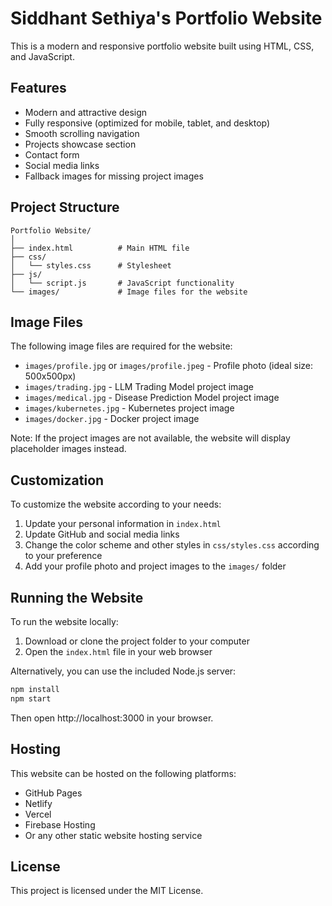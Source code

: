 # Siddhant Sethiya's Portfolio Website

This is a modern and responsive portfolio website built using HTML, CSS, and JavaScript.

## Features

- Modern and attractive design
- Fully responsive (optimized for mobile, tablet, and desktop)
- Smooth scrolling navigation
- Projects showcase section
- Contact form
- Social media links
- Fallback images for missing project images

## Project Structure

```
Portfolio Website/
│
├── index.html          # Main HTML file
├── css/
│   └── styles.css      # Stylesheet
├── js/
│   └── script.js       # JavaScript functionality
└── images/             # Image files for the website
```

## Image Files

The following image files are required for the website:

- `images/profile.jpg` or `images/profile.jpeg` - Profile photo (ideal size: 500x500px)
- `images/trading.jpg` - LLM Trading Model project image
- `images/medical.jpg` - Disease Prediction Model project image
- `images/kubernetes.jpg` - Kubernetes project image
- `images/docker.jpg` - Docker project image

Note: If the project images are not available, the website will display placeholder images instead.

## Customization

To customize the website according to your needs:

1. Update your personal information in `index.html`
2. Update GitHub and social media links
3. Change the color scheme and other styles in `css/styles.css` according to your preference
4. Add your profile photo and project images to the `images/` folder

## Running the Website

To run the website locally:

1. Download or clone the project folder to your computer
2. Open the `index.html` file in your web browser

Alternatively, you can use the included Node.js server:

```bash
npm install
npm start
```

Then open http://localhost:3000 in your browser.

## Hosting

This website can be hosted on the following platforms:

- GitHub Pages
- Netlify
- Vercel
- Firebase Hosting
- Or any other static website hosting service

## License

This project is licensed under the MIT License. 